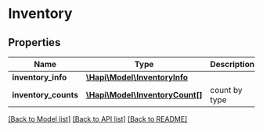 # Inventory

## Properties
Name | Type | Description | Notes
------------ | ------------- | ------------- | -------------
**inventory_info** | [**\Hapi\Model\InventoryInfo**](InventoryInfo.md) |  | [optional] 
**inventory_counts** | [**\Hapi\Model\InventoryCount[]**](InventoryCount.md) | count by type | [optional] 

[[Back to Model list]](../README.md#documentation-for-models) [[Back to API list]](../README.md#documentation-for-api-endpoints) [[Back to README]](../README.md)

